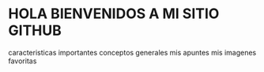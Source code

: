 # HOLA BIENVENIDOS A MI SITIO GITHUB
caracteristicas importantes
conceptos generales
mis apuntes
mis imagenes favoritas
